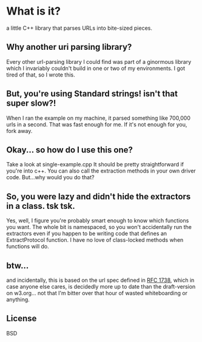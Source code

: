 # What is it?
a little C++ library that parses URLs into bite-sized pieces.

## Why another uri parsing library?
Every other url-parsing library I could find was part of a ginormous library which I invariably couldn't build in one or two of my environments.
I got tired of that, so I wrote this.


## But, you're using Standard strings! isn't that super slow?!
When I ran the example on my machine, it parsed something like 700,000 urls in a second. That was fast enough for me. If it's not enough for you, fork away.

## Okay... so how do I use this one?
Take a look at single-example.cpp It should be pretty straightforward if you're into c++. You can also call the extraction methods in your own driver
code. But...why would you do that?

## So, you were lazy and didn't hide the extractors in a class. tsk tsk.
Yes, well, I figure you're probably smart enough to know which functions you want. The whole bit is namespaced, so you won't accidentally run the
extractors even if you happen to be writing code that defines an ExtractProtocol function. I have no love of class-locked methods when functions will
do.


## btw...
and incidentally, this is based on the url spec defined in [RFC 1738](http://www.ietf.org/rfc/rfc1738.txt), which in case anyone else cares, is
decidedly more up to date than the draft-version on w3.org... not that I'm bitter over that hour of wasted whiteboarding or anything.


## License
BSD
